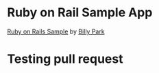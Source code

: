 # Ruby on Rail Sample App
[Ruby on Rails Sample](http://railstutorial.org/) by [Billy Park](http://billypark.com/)
# Testing pull request
